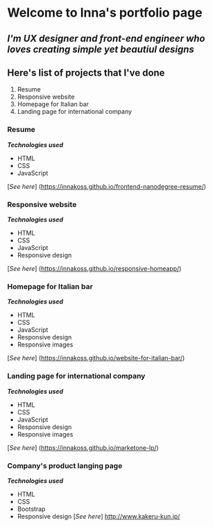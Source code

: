 # Welcome to Inna's portfolio page
## _**I'm UX designer and front-end engineer who loves creating simple yet beautiul designs**_ ##
## Here's list of projects that I've done

1. Resume
2. Responsive website
3. Homepage for Italian bar
4. Landing page for international company

### Resume
_**Technologies used**_
- HTML
- CSS
- JavaScript

[_See here_] (https://innakoss.github.io/frontend-nanodegree-resume/)

### Responsive website
_**Technologies used**_
- HTML
- CSS
- JavaScript
- Responsive design

[_See here_] (https://innakoss.github.io/responsive-homeapp/)

### Homepage for Italian bar
_**Technologies used**_
- HTML
- CSS
- JavaScript
- Responsive design
- Responsive images

[_See here_] (https://innakoss.github.io/website-for-italian-bar/)

### Landing page for international company
_**Technologies used**_
- HTML
- CSS
- JavaScript
- Responsive design
- Responsive images

[_See here_] (https://innakoss.github.io/marketone-lp/)

### Company's product langing page
_**Technologies used**_
- HTML
- CSS
- Bootstrap
- Responsive design
[_See here_] http://www.kakeru-kun.jp/
